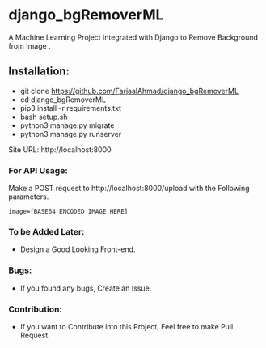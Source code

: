 # django_bgRemoverML
A Machine Learning Project integrated with Django to Remove Background from Image . 

## Installation:
- git clone https://github.com/FarjaalAhmad/django_bgRemoverML
- cd django_bgRemoverML
- pip3 install -r requirements.txt
- bash setup.sh
- python3 manage.py migrate
- python3 manage.py runserver

Site URL: http://localhost:8000

### For API Usage:
Make a POST request to http://localhost:8000/upload with the Following parameters.
	
	image=[BASE64 ENCODED IMAGE HERE]
	
### To be Added Later:
- Design a Good Looking Front-end.

### Bugs:
- If you found any bugs, Create an Issue.

### Contribution:
- If you want to Contribute into this Project, Feel free to make Pull Request.
